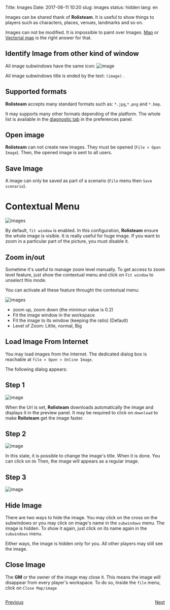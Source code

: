   Title: Images
  Date: 2017-06-11 10:20
  slug: images
  status: hidden
  lang: en


  Images can be shared thank of **Rolisteam**.
  It is useful to show things to players such as characters, places, venues, landmarks and so on.

  Images can not be modified. It is impossible to paint over Images.
  [Map]({filename}16_maps.md) or [Vectorial map]({filename}17_VectorialMap.md) is the right answer for that.

  ## Identify Image from other kind of window

  All image subwindows have the same icon:
  ![image]({static}/images/pictos/image.png)

  All image subwindows title is ended by the text: `(image)` .


  ## Supported formats

  **Rolisteam** accepts many standard formats such as: `*.jpg`,`*.png` and `*.bmp`.

  It may supports many other formats depending of the platform. The whole list is available in the [diagnostic tab]({filename}22_preferences.md) in the preferences panel.

  ## Open image

  **Rolisteam** can not create new images. They must be opened (`File > Open Image`).
  Then, the opened image is sent to all users.

  ## Save Image

  A image can only be saved as part of a scenario (`File` menu then `Save scenario`).

  # Contextual Menu

  ![images]({static}/images/panel/menu_image1.jpg)

  By default, `fit window` is enabled. In this configuration, **Rolisteam** ensure the whole image is visible.
  It is really useful for huge image.
  If you want to zoom in a particular part of the picture, you must disable it.

  ## Zoom in/out

  Sometime it's useful to manage zoom level manually. To get access to zoom level feature, just show the contextual menu and click on `Fit window` to unselect this mode.

  You can activate all these feature throught the contextual menu:

  ![images]({static}/images/panel/menu_image_2.jpg)

  -   zoom up, zoom down (the minimun value is 0.2)
  -   Fit the image window in the workspace
  -   Fit the image to its window (keeping the ratio) (Default)
  -   Level of Zoom: Little, normal, Big

  ## Load Image From Internet

  You may load images from the Internet.
  The dedicated dialog box is reachable at `file > Open > Online Image`.  

  The following dialog appears:
  ## Step 1
  ![image]({static}/images/en/oponline_image.jpg)

  When the Url is set, **Rolisteam** downloads automatically the image and displays it in the preview panel. It may be required to click on `download` to make **Rolisteam** get the image faster.

  ## Step 2
  ![image]({static}/images/tuto/07_load_image_from_internet2_en.jpg)

  In this state, it is possible to change the image's title. When it is done. You can click on `Ok`
  Then, the image will appears as a regular image.

  ## Step 3
  ![image]({static}/images/en/show_image.jpg)



  ## Hide Image

  There are two ways to hide the image. You may click on the cross on the subwindows or you may click on image's name in the `subwindows` menu.
  The image is hidden. To show it again, just click on its name again in the `subwindows` menu.

  Either ways, the image is hidden only for you. All other players may still see the image.

  ## Close Image

  The **GM** or the owner of the image may close it.
  This means the image will disappear from every player's workspace.
  To do so, Inside the `file` menu, click on `Close Map/image`

  <p style="text-align: left; width:49%;  display: inline-block;"><a href="/music.html">Previous</a></p>
  <p style="text-align: right; width:50%;  display: inline-block;"><a href="/map.html">Next</a></p>
